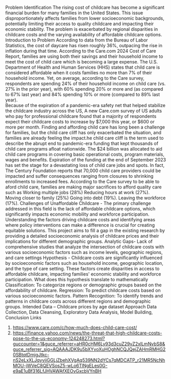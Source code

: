 Problem Identification
The rising cost of childcare has become a significant financial burden for many families in the United States. This issue disproportionately affects families from lower socioeconomic backgrounds, potentially limiting their access to quality childcare and impacting their economic stability. The problem is exacerbated by regional disparities in childcare costs and the varying availability of affordable childcare options.
Introduction to Problem 
According to data from the Bureau of Labor Statistics, the cost of daycare has risen roughly 36%, outpacing the rise in inflation during that time. According to the Care.com 2024 Cost of Care Report, families are using both their savings and their household income to meet the cost of child care which is becoming a large expense. The U.S. Department of Health and Human Services (HHS) states that child care is considered affordable when it costs families no more than 7% of their household income. Yet, on average, according to the Care survey, respondents are spending 24% of their household income on child care (vs. 27% in the prior year), with 60% spending 20% or more and (as compared to 67% last year) and 84% spending 10% or more (compared to 89% last year).  
Because of the expiration of a pandemic-era safety net that helped stabilize the childcare industry across the US, A new Care.com survey of US adults who pay for professional childcare found that a majority of respondents expect their childcare costs to increase by $7,000 this year, or $600 or more per month. Finding and affording child care has long been a challenge for families, but the child care cliff has only exacerbated the situation, and families are already feeling the impact.he child care cliff is the term used to describe the abrupt end to pandemic-era funding that kept thousands of child care programs afloat nationwide. The $24 billion was allocated to aid child care programs in covering basic operational costs, program materials, wages and benefits. Expiration of the funding at the end of September 2023 has set the stage for a devastating loss of child care jobs and spots. In fact, The Century Foundation reports that 70,000 child care providers could be impacted and suffer consequences ranging from closures to shrinking enrollments to increased fees. According to the Care survey to be able to aford child care, families are making major sacrifices to afford quality care such as Working multiple jobs (28%) Reducing hours at work (27%). Moving closer to family (25%) Going into debt (19%). Leaving the workforce (17%).
Challenges of Unaffordable Childcare - The primary challenge addressed in this field is the lack of affordable childcare options, which significantly impacts economic mobility and workforce participation. Understanding the factors driving childcare costs and identifying areas where policy interventions can make a difference is crucial for creating equitable solutions. This project aims to fill a gap in the existing research by providing a detailed socioeconomic analysis of childcare prices and their implications for different demographic groups.
Analytic Gaps- Lack of comprehensive studies that analyze the intersection of childcare costs with various socioeconomic factors such as income levels, geographic regions, and care settings
Hypothesis - Childcare costs are significantly influenced by socioeconomic factors such as household income, geographic location, and the type of care setting. These factors create disparities in access to affordable childcare, impacting families' economic stability and workforce participation.
What does this hypothesis translate to mathematically
Classification: To categorize regions or demographic groups based on the affordability of childcare.
Regression: To predict childcare costs based on various socioeconomic factors.
Pattern Recognition: To identify trends and patterns in childcare costs across different regions and demographic groups.
Intended Data – Childcare prices by age dataset
Approach
Data Collection, Data Cleansing, Exploratory Data Analysis, Model Building, Conclusion
Links 
1. https://www.care.com/c/how-much-does-child-care-cost/
2. https://finance.yahoo.com/news/the-threat-that-high-childcare-costs-pose-to-the-us-economy-124248273.html?guccounter=1&guce_referrer=aHR0cHM6Ly93d3cuZ29vZ2xlLmNvbS8&guce_referrer_sig=AQAAAJDK9u5bXYvoXuHOghNCQJQejZAHmRMHG20SBtqtDmjgJtkc-nS2eLxXLJqyviiGGLjZbehXVgAq539NN2dYCs7qMDCATP_r21MR5NcNhMOU-jWVeC8QEVSosZ5-wLo6TlNgELes0G-e9aE1uBf316LfJHVAWAfXEOvGxcbVYnBH
